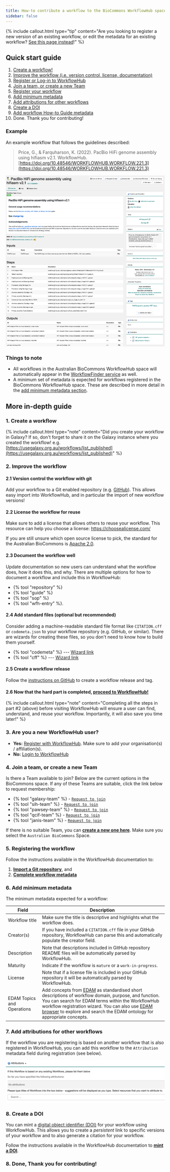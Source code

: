 ```yaml
---
title: How-to contribute a workflow to the BioCommons WorkflowHub space
sidebar: false
---
```



{% include callout.html type="tip" content="Are you looking to register a new version of an existing workflow, or edit the metadata for an existing workflow? [See this page instead](workflow_maintenance)!" %}


## Quick start guide

1. [Create a workflow!](#1-create-a-workflow) 
2. [Improve the workflow (i.e. version control, license, documentation)](#2-improve-the-workflow)
3. [Register or Log-in to WorkflowHub](#3-are-you-a-new-workflowhub-user)
4. [Join a team, or create a new Team](#4-join-a-team-or-create-a-new-team)
5. [Register your workflow](#5-registering-the-workflow)
6. [Add minimum metadata](#6-add-minimum-metadata)
7. [Add attributions for other workflows](#7-add-attributions-for-other-workflows)
8. [Create a DOI](#8-create-a-doi)
9. [Add workflow How-to Guide metadata](#9-add-workflow-how-to-guide-metadata)
10. Done. Thank you for contributing!


### Example

An example workflow that follows the guidelines described:
> Price, G., & Farquharson, K. (2022). PacBio HiFi genome assembly using hifiasm v2.1. WorkflowHub. [https://doi.org/10.48546/WORKFLOWHUB.WORKFLOW.221.3](https://doi.org/10.48546/WORKFLOWHUB.WORKFLOW.221.3)

![](images/example.png)

### Things to note

- All workflows in the Australian BioCommons WorkflowHub space will automatically appear in the [WorkflowFinder service](https://australianbiocommons.github.io/2_1_workflows.html) as well.
- A minimum set of metadata is expected for workflows registered in the BioCommons WorkflowHub space. These are described in more detail in the [add minimum metadata section](#6-add-minimum-metadata).


## More in-depth guide

### 1. Create a workflow

{% include callout.html type="note" content="Did you create your workflow in Galaxy? If so, don't forget to share it on the Galaxy instance where you created the workflow! e.g. [https://usegalaxy.org.au/workflows/list_published](https://usegalaxy.org.au/workflows/list_published)" %}

### 2. Improve the workflow


#### 2.1 Version control the workflow with git

Add your workflow to a Git enabled repository (e.g. [GitHub](https://github.com/)). This allows easy import into WorkflowHub, and in particular the import of new workflow versions!

#### 2.2 License the workflow for reuse

Make sure to add a license that allows others to reuse your workflow. This resource can help you choose a license: https://choosealicense.com/

If you are still unsure which open source license to pick, the standard for the Australian BioCommons is [Apache 2.0](https://spdx.org/licenses/Apache-2.0.html).

#### 2.3 Document the workflow well

Update documentation so new users can understand what the workflow does, how it does this, and why. There are multiple options for how to document a workflow and include this in WorkflowHub: 

- {% tool "repository" %}
- {% tool "guide" %}
- {% tool "sop" %}
- {% tool "wfh-entry" %}.

#### 2.4 Add standard files (optional but recommended)

Consider adding a machine-readable standard file format like `CITATION.cff` or `codemeta.json` to your  workflow repository (e.g. GitHub, or similar). There are wizards for creating these files, so you don't need to know how to build them yourself.

- {% tool "codemeta" %} --- [Wizard link](https://codemeta.github.io/codemeta-generator/) 
- {% tool "cff" %} --- [Wizard link](https://citation-file-format.github.io/cff-initializer-javascript/#/)

#### 2.5 Create a workflow release

Follow the [instructions on GitHub](https://docs.github.com/en/repositories/releasing-projects-on-github/about-releases) to create a workflow release and tag.

#### 2.6 Now that the hard part is completed, [proceed to WorkflowHub!](https://workflowhub.eu/)


{% include callout.html type="note" content="Completing all the steps in part #2 (above) before visiting WorkflowHub will ensure a user can find, understand, and reuse your workflow. Importantly, it will also save you time later!" %}


### 3. Are you a new WorkflowHub user?

- **Yes:** [Register with WorkflowHub](https://workflowhub.eu/signup). Make sure to add your organisation(s) / affiliation(s).
- **No:** [Login to WorkflowHub](https://workflowhub.eu/login)


### 4. Join a team, or create a new Team

Is there a Team available to join? Below are the current options in the BioCommons space. If any of these Teams are suitable, click the link below to request membership:

- {% tool "galaxy-team" %} - [`Request to join`](https://workflowhub.eu/projects/54/guided_join)
- {% tool "sih-team" %} - [`Request to join`](https://workflowhub.eu/projects/43/guided_join)
- {% tool "pawsey-team" %} - [`Request to join`](https://workflowhub.eu/projects/42/guided_join)
- {% tool "qcif-team" %} - [`Request to join`](https://workflowhub.eu/projects/41/guided_join)
- {% tool "janis-team" %} - [`Request to join`](https://workflowhub.eu/projects/48/guided_join)

If there is no suitable Team, you can [**create a new one here**](https://workflowhub.eu/projects/guided_create). Make sure you select the `Australian BioCommons` Space.


### 5. Registering the workflow

Follow the instructions available in the WorkflowHub documentation to:

1. [**Import a Git repository**](https://about.workflowhub.eu/docs/adding-files/#git), and
2. [**Complete workflow metadata**](https://about.workflowhub.eu/docs/complete-workflow-metadata/)


### 6. Add minimum metadata

The minimum metadata expected for a workflow:

| Field                      | Description|
|----------------------------|--------------------------------------------------------------------|
| Workflow title             | Make sure the title is descriptive and highlights what the workflow does.|
| Creator(s)               | If you have included a `CITATION.cff` file in your GitHub repository, WorkflowHub can parse this and automatically populate the creator field. |
| Description              | Note that descriptions included in GitHub repository README files will be automatically parsed by WorkflowHub. |
| Maturity                 | Indicate if the workflow is `mature` or a `work-in-progress`. |
| License                    | Note that if a license file is included in your GitHub repository it will be automatically parsed by WorkflowHub. |
| EDAM Topics and Operations | Add concepts from [EDAM](https://github.com/edamontology/edamontology) as standardised short descriptions of workflow domain, purpose, and function. You can search for EDAM terms within the WorkflowHub workflow registration wizard. You can also use [EDAM browser](https://edamontology.github.io/edam-browser/) to explore and search the EDAM ontology for appropriate concepts. |


### 7. Add attributions for other workflows

If the workflow you are registering is based on another workflow that is also registered in WorkflowHub, you can add this workflow to the `Attribution` metadata field during registration (see below).

![](images/attributions.png)


### 8. Create a DOI

You can mint a [digital object identifier (DOI)](https://www.doi.org/) for your workflow using WorkflowHub. This allows you to create a *persistent* link to specific versions of your workflow and to also generate a citation for your workflow.

Follow the instructions available in the WorkflowHub documentation to [**mint a DOI**](https://about.workflowhub.eu/docs/citable/).


### 8. Done, Thank you for contributing!


